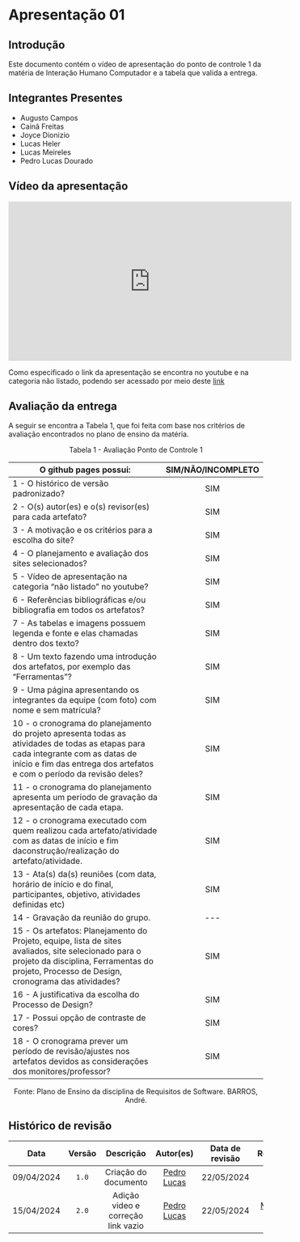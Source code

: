 # Apresentação 01

## Introdução
Este documento contém o vídeo de apresentação do ponto de controle 1 da matéria de Interação Humano Computador e a tabela que valida a entrega.

## Integrantes Presentes

- Augusto Campos
- Cainã Freitas
- Joyce Dionizio
- Lucas Heler
- Lucas Meireles
- Pedro Lucas Dourado

## Vídeo da apresentação
<iframe width="560" height="315" src="https://www.youtube.com/embed/Koyh0fGpyys?si=7sbi9JkolYy1zKlj" title="YouTube video player" frameborder="0" allow="accelerometer; autoplay; clipboard-write; encrypted-media; gyroscope; picture-in-picture; web-share" referrerpolicy="strict-origin-when-cross-origin" allowfullscreen></iframe>

Como especificado o link da apresentação se encontra no youtube e na categoria não listado, podendo ser acessado por meio deste [link](https://www.youtube.com/watch?v=Koyh0fGpyys)

## Avaliação da entrega
A seguir se encontra a Tabela 1, que foi feita com base nos critérios de avaliação encontrados no plano de ensino da matéria.

<center> Tabela 1 - Avaliação Ponto de Controle 1</center>

| O github pages possui:                                                                                                                                                                                      | SIM/NÃO/INCOMPLETO     |
| ----------------------------------------------------------------------------------------------------------------------------------------------------------------------------------------------------------- | ---------------------- |
| 1 - O histórico de versão padronizado?                                                                                                                                                                      | <center>SIM </center>  |
| 2 - O(s) autor(es) e o(s) revisor(es) para cada artefato?                                                                                                                                                   | <center>SIM </center>  |
| 3 - A motivação e os critérios para a escolha do site?                                                                                                                                                      | <center>SIM </center>  |
| 4 - O planejamento e avaliação dos sites selecionados?                                                                                                                                                      | <center>SIM </center>  |
| 5 - Vídeo de apresentação na categoria “não listado” no youtube?                                                                                                                                            | <center>SIM </center>  |
| 6 - Referências bibliográficas e/ou bibliografia em todos os artefatos?                                                                                                                                     | <center>SIM </center>  |
| 7 - As tabelas e imagens possuem legenda e fonte e elas chamadas dentro dos texto?                                                                                                                          | <center>SIM </center>  |
| 8 - Um texto fazendo uma introdução dos artefatos, por exemplo das “Ferramentas”?                                                                                                                           | <center>SIM </center>  |
| 9 - Uma página apresentando os integrantes da equipe (com foto) com nome e sem matrícula?                                                                                                                   | <center>SIM </center>  |
| 10 - o cronograma do planejamento do projeto apresenta todas as atividades de todas as etapas para cada integrante com as datas de início e fim das entrega dos artefatos e com o período da revisão deles? | <center>SIM </center>  |
| 11 - o cronograma do planejamento apresenta um período de gravação da apresentação de cada etapa.                                                                                                           | <center>SIM </center>  |
| 12 - o cronograma executado com quem realizou cada artefato/atividade com as datas de início e fim daconstrução/realização do artefato/atividade.                                                           | <center>SIM </center>  |
| 13 - Ata(s) da(s) reuniões (com data, horário de início e do final, participantes, objetivo, atividades definidas etc)                                                                                      | <center>SIM </center>  |
| 14 - Gravação da reunião do grupo.                                                                                                                                                                          | <center> --- </center> |
| 15 - Os artefatos: Planejamento do Projeto, equipe, lista de sites avaliados, site selecionado para o projeto da disciplina, Ferramentas do projeto, Processo de Design, cronograma das atividades?         | <center>SIM </center>  |
| 16 - A justificativa da escolha do Processo de Design?                                                                                                                                                      | <center>SIM </center>  |
| 17 - Possui opção de contraste de cores?                                                                                                                                                                    | <center>SIM </center>  |
| 18 - O cronograma prever um período de revisão/ajustes nos artefatos devidos as considerações dos monitores/professor?                                                                                      | <center>SIM </center>  |

<center>Fonte: Plano de Ensino da disciplina de Requisitos de Software. BARROS, André.</center>

## Histórico de revisão

|    Data    | Versão |             Descrição              |                  Autor(es)                  | Data de revisão |                 Revisor(es)                  |
| :--------: | :----: | :--------------------------------: | :-----------------------------------------: | :-------------: | :------------------------------------------: |
| 09/04/2024 | `1.0`  |        Criação do documento        | [Pedro Lucas](https://github.com/lucasdray) |   22/05/2024    | [Lucas Meireles](https://github.com/Katuner) |
| 15/04/2024 | `2.0`  | Adição video e correção link vazio | [Pedro Lucas](https://github.com/lucasdray) |   22/05/2024    | [Lucas Meireles](https://github.com/Katuner) e [Pedro Lucas](https://github.com/lucasdray) |